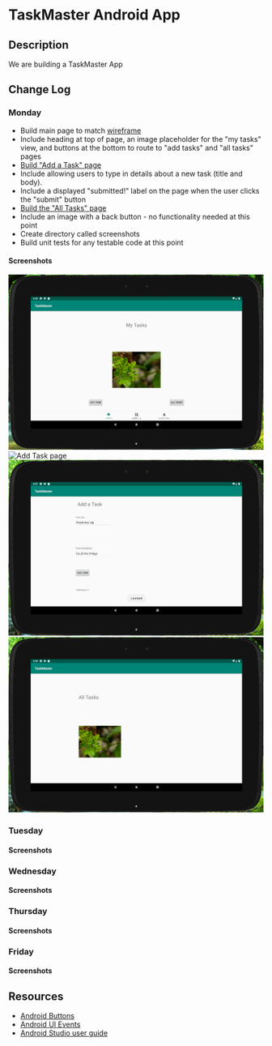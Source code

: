 # TaskMaster Android App

## Description
We are building a TaskMaster App 

## Change Log
### Monday
* Build main page to match [wireframe](https://codefellows.github.io/code-401-java-guide/curriculum/class-26/taskmaster_homepage.png)
* Include heading at top of page, an image placeholder for the "my tasks" view, and buttons at the bottom to route to "add tasks" and "all tasks" pages
* [Build "Add a Task" page](https://codefellows.github.io/code-401-java-guide/curriculum/class-26/taskmaster_add_task.png)
* Include allowing users to type in details about a new task (title and body).
* Include a displayed "submitted!" label on the page when the user clicks the "submit" button
* [Build the "All Tasks" page](https://codefellows.github.io/code-401-java-guide/curriculum/class-26/taskmaster_all_tasks.png)
* Include an image with a back button - no functionality needed at this point
* Create directory called screenshots
* Build unit tests for any testable code at this point
#### Screenshots
![Home page](screenshots/MondayHomePage.png)  
![Add Task page](https://github.com/sajafisher29/taskmaster/blob/master/screenshots/MondayAddTaskPage.PNG)  
![Add Task page with Toast](screenshots/MondayAddTaskPageWithToast.png)  
![All Tasks page](screenshots/MondayAllTasksPage.png)  

### Tuesday
#### Screenshots

### Wednesday
#### Screenshots

### Thursday
#### Screenshots

### Friday
#### Screenshots

## Resources 
* [Android Buttons](https://developer.android.com/guide/topics/ui/controls/button.html)
* [Android UI Events](https://developer.android.com/guide/topics/ui/ui-events.html)
* [Android Studio user guide](https://developer.android.com/studio/intro)
